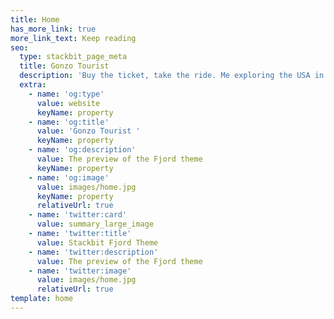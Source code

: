 ```yaml
---
title: Home
has_more_link: true
more_link_text: Keep reading
seo:
  type: stackbit_page_meta
  title: Gonzo Tourist
  description: 'Buy the ticket, take the ride. Me exploring the USA in my car.'
  extra:
    - name: 'og:type'
      value: website
      keyName: property
    - name: 'og:title'
      value: 'Gonzo Tourist '
      keyName: property
    - name: 'og:description'
      value: The preview of the Fjord theme
      keyName: property
    - name: 'og:image'
      value: images/home.jpg
      keyName: property
      relativeUrl: true
    - name: 'twitter:card'
      value: summary_large_image
    - name: 'twitter:title'
      value: Stackbit Fjord Theme
    - name: 'twitter:description'
      value: The preview of the Fjord theme
    - name: 'twitter:image'
      value: images/home.jpg
      relativeUrl: true
template: home
---
```

